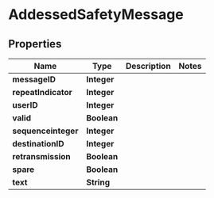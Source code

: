 

# AddessedSafetyMessage


## Properties

| Name | Type | Description | Notes |
|------------ | ------------- | ------------- | -------------|
|**messageID** | **Integer** |  |  |
|**repeatIndicator** | **Integer** |  |  |
|**userID** | **Integer** |  |  |
|**valid** | **Boolean** |  |  |
|**sequenceinteger** | **Integer** |  |  |
|**destinationID** | **Integer** |  |  |
|**retransmission** | **Boolean** |  |  |
|**spare** | **Boolean** |  |  |
|**text** | **String** |  |  |



